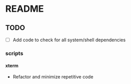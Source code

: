 # README

## TODO
- [ ] Add code to check for all system/shell dependencies
### scripts
#### xterm
- Refactor and minimize repetitive code
